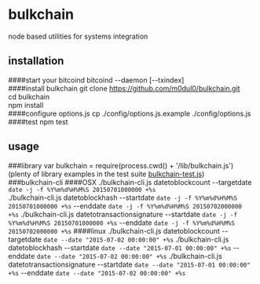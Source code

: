 # bulkchain
node based utilities for systems integration

## installation
####start your bitcoind
    bitcoind --daemon [--txindex]  
####install bulkchain
    git clone https://github.com/m0dul0/bulkchain.git  
    cd bulkchain  
    npm install  
####configure options.js
    cp ./config/options.js.example ./config/options.js  
####test
    npm test  
## usage
###library
    var bulkchain = require(process.cwd() + '/lib/bulkchain.js')  
(plenty of library examples in the test suite [bulkchain-test.js](https://github.com/m0dul0/bulkchain/blob/master/test/bulkchain-test.js))  
###bulkchain-cli
####OSX
    ./bulkchain-cli.js datetoblockcount --targetdate `date -j -f %Y%m%d%H%M%S 20150701000000 +%s`  
    ./bulkchain-cli.js datetoblockhash --startdate `date -j -f %Y%m%d%H%M%S 20150701000000 +%s` --enddate `date -j -f %Y%m%d%H%M%S 20150702000000 +%s`
    ./bulkchain-cli.js datetotransactionsignature --startdate `date -j -f %Y%m%d%H%M%S 20150701000000 +%s` --enddate `date -j -f %Y%m%d%H%M%S 20150702000000 +%s`
####linux
    ./bulkchain-cli.js datetoblockcount --targetdate `date --date "2015-07-02 00:00:00" +%s`
    ./bulkchain-cli.js datetoblockhash --startdate `date --date "2015-07-01 00:00:00" +%s` --enddate `date --date "2015-07-02 00:00:00" +%s`
    ./bulkchain-cli.js datetotransactionsignature --startdate `date --date "2015-07-01 00:00:00" +%s` --enddate `date --date "2015-07-02 00:00:00" +%s`
